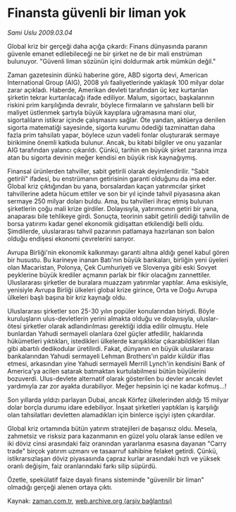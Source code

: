 # Finansta güvenli bir liman yok

*Sami Uslu 2009.03.04*

<tr><td class="metin" colspan="2" style="padding-top: 20px; padding-left: 5px; padding-right: 10px;">Global kriz bir gerçeği daha açığa çıkardı: Finans dünyasında paranın güvenle emanet edilebileceği ne bir şirket ne de bir mali enstrüman bulunuyor. "Güvenli liman sözünün içini doldurmak artık mümkün değil."</td></tr><tr><td class="metin" colspan="2" style="padding-top: 20px; padding-left: 5px; padding-right: 10px;"><p>Zaman gazetesinin dünkü haberine göre, ABD sigorta devi, American International Group (AIG), 2008 yılı faaliyetlerinde yaklaşık 100 milyar dolar zarar açıkladı. Haberde, Amerikan devleti tarafından üç kez kurtarılan şirketin tekrar kurtarılacağı ifade ediliyor. Malum, sigortacı, başkalarının riskini prim karşılığında devralır, böylece firmaların ve şahısların belli bir maliyet üstlenmek şartıyla büyük kayıplara uğramasına mani olur, sigortalıların istikrar içinde çalışmasını sağlar. Öte yandan, aktüerya denilen sigorta matematiği sayesinde, sigorta kurumu ödediği tazminattan daha fazla prim tahsilatı yapar, böylece uzun vadeli fonlar oluşturarak sermaye birikimine önemli katkıda bulunur. Ancak, bu kitabi bilgiler ve onu yazanlar AIG tarafından yalancı çıkarıldı. Çünkü, tarihin en büyük şirket zararına imza atan bu sigorta devinin meğer kendisi en büyük risk kaynağıymış.
<p>Finansal ürünlerden tahviller, sabit getirili olarak deyimlendirilir. "Sabit getirili" ifadesi, bu enstrümanın getirisinin garanti olduğunu da ima eder. Global kriz çıktığından bu yana, borsalardan kaçan yatırımcılar şirket tahvillerine adeta hücum ettiler ve son bir yıl içinde tahvil piyasasına akan sermaye 250 milyar doları buldu. Ama, bu tahvilleri ihraç etmiş bulunan şirketlerin çoğu mali krize girdiler. Dolayısıyla, yatırımcının getiri bir yana, anaparası bile tehlikeye girdi. Sonuçta, teorinin sabit getirili dediği tahvilin de borsa yatırımı kadar genel ekonomik gidişattan etkilendiği belli oldu. Şimdilerde, uluslararası tahvil pazarının patlamaya hazırlanan son balon olduğu endişesi ekonomi çevrelerini sarıyor.
<p>Avrupa Birliği'nin ekonomik kalkınmayı garanti altına aldığı genel kabul gören bir husustu. Bu karineye inanan Batı'nın büyük bankaları, birliğin yeni üyeleri olan Macaristan, Polonya, Çek Cumhuriyeti ve Slovenya gibi eski Sovyet peyklerine büyük krediler açmanın parlak bir fikir olacağını zannettiler. Uluslararası şirketler de buralara muazzam yatırımlar yaptılar. Ama eskisiyle, yenisiyle Avrupa Birliği ülkeleri global krize girince, Orta ve Doğu Avrupa ülkeleri başlı başına bir kriz kaynağı oldu.
<p>Uluslararası şirketler son 25-30 yılın popüler konularından biriydi. Böyle kuruluşların ulus-devletlerin yerini almakta olduğu ve dolayısıyla, uluslar-ötesi şirketler olarak adlandırılması gerektiği iddia edilir olmuştu. Hele bunlardan Yahudi sermayeli olanlara özel güçler atfedilir, haklarında hükümetleri yıktıkları, istedikleri ülkelerde karışıklıklar çıkarabildikleri filan gibi abartılı dedikodular üretilirdi. Fakat, dünyanın en büyük uluslararası bankalarından Yahudi sermayeli Lehman Brothers'ın paldır küldür iflas etmesi, arkasından yine Yahudi sermayeli Merrill Lynch'in kendisini Bank of America'ya acilen satarak batmaktan kurtulabilmesi bütün büyülerini bozuverdi. Ulus-devlete alternatif olarak gösterilen bu devler ancak devlet yardımıyla zar zor ayakta durabiliyor. Meğer hepsinin içi ne kadar kofmuş...! 
<p>Son yıllarda yıldızı parlayan Dubai, ancak Körfez ülkelerinden aldığı 15 milyar dolar borçla durumu idare edebiliyor. İnşaat şirketleri yaptıkları iş karşılığı olan tahsilatları devletten alamadıkları için binlerce işçiyi işten çıkardılar.
<p>Global kriz ortamında bütün yatırım stratejileri de başarısız oldu. Mesela, zahmetsiz ve risksiz para kazanmanın en güzel yolu olarak lanse edilen ve iki döviz cinsi arasındaki faiz oranından yararlanma esasına dayanan "Carry trade" birçok yatırım uzmanı ve tasaarruf sahibine felaket getirdi. Çünkü, istikrarsızlaşan döviz piyasasında çapraz kurlar arasındaki hızlı ve yüksek oranlı değişim, faiz oranlarındaki farkı silip süpürdü. 
<p>Özetle, spekülatif faize dayalı finans sisteminde "güvenilir bir liman" olmadığı gerçeği alenen ortaya çıktı.<br/></p></p></p></p></p></p></p></td></tr>

Kaynak: [zaman.com.tr](http://zaman.com.tr/yazar.do?yazino=821473), [web.archive.org (arşiv bağlantısı)](http://web.archive.org/web/20090318032048/http://www.zaman.com.tr:80/yazar.do?yazino=821473)
